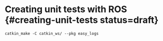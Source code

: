 # Creating unit tests with ROS {#creating-unit-tests status=draft}



    catkin_make -C catkin_ws/ --pkg easy_logs
